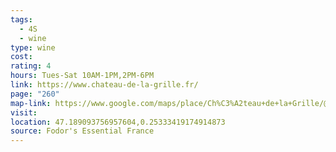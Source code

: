 ```yaml
---
tags:
  - 4S
  - wine
type: wine
cost: 
rating: 4
hours: Tues-Sat 10AM-1PM,2PM-6PM
link: https://www.chateau-de-la-grille.fr/
page: "260"
map-link: https://www.google.com/maps/place/Ch%C3%A2teau+de+la+Grille/@47.1889627,0.2507771,17z/data=!3m1!4b1!4m6!3m5!1s0x47fd416c48aabca9:0x1642ff8848570e69!8m2!3d47.1889591!4d0.253352!16s%2Fg%2F1tjgzqtc?entry=ttu&g_ep=EgoyMDI0MDkxMS4wIKXMDSoASAFQAw%3D%3D
visit: 
location: 47.189093756957604,0.25333419174914873
source: Fodor's Essential France
---
```

